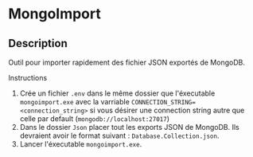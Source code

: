 # MongoImport
## Description
Outil pour importer rapidement des fichier JSON exportés de MongoDB.

Instructions 

1. Crée un fichier `.env` dans le même dossier que l'éxecutable `mongoimport.exe` avec la varriable `CONNECTION_STRING=<connection_string>` si vous désirer une connection string autre que celle par default (`mongodb://localhost:27017`)
2. Dans le dossier `Json` placer tout les exports JSON de MongoDB. Ils devraient avoir le format suivant : `Database.Collection.json`.
3. Lancer l'éxecutable `mongoimport.exe`.

